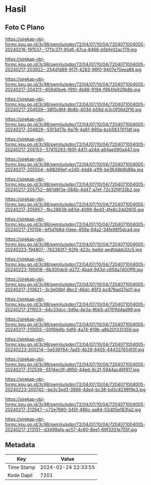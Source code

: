 # Hasil

## Foto C Plano

https://sirekap-obj-formc.kpu.go.id/3c98/pemilu/pdpr/72/04/07/10/04/7204071004005-20240216-191537--1711c37f-95d5-47ca-8468-b5bfe02ac179.jpg

https://sirekap-obj-formc.kpu.go.id/3c98/pemilu/pdpr/72/04/07/10/04/7204071004005-20240217-203922--254d1d89-917f-4283-96f0-9407e70eea86.jpg

https://sirekap-obj-formc.kpu.go.id/3c98/pemilu/pdpr/72/04/07/10/04/7204071004005-20240217-204311--859d0beb-f9f0-4b88-9194-f964fe929b8b.jpg

https://sirekap-obj-formc.kpu.go.id/3c98/pemilu/pdpr/72/04/07/10/04/7204071004005-20240217-204559--38f0c8f4-8b8b-4034-b56d-b3c0f06d2f16.jpg

https://sirekap-obj-formc.kpu.go.id/3c98/pemilu/pdpr/72/04/07/10/04/7204071004005-20240217-204829--55f3d17b-9a78-4a61-890a-bcb5837611df.jpg

https://sirekap-obj-formc.kpu.go.id/3c98/pemilu/pdpr/72/04/07/10/04/7204071004005-20240217-205153--57415293-f80f-4411-a24d-a64ae090a447.jpg

https://sirekap-obj-formc.kpu.go.id/3c98/pemilu/pdpr/72/04/07/10/04/7204071004005-20240217-205504--b88269ef-e2d0-4dd4-a1f9-be3648b6b88a.jpg

https://sirekap-obj-formc.kpu.go.id/3c98/pemilu/pdpr/72/04/07/10/04/7204071004005-20240217-205752--861d8f3e-084b-4d47-a7ef-72c32f4f33b2.jpg

https://sirekap-obj-formc.kpu.go.id/3c98/pemilu/pdpr/72/04/07/10/04/7204071004005-20240217-205957--fbc28839-b83d-4089-8ed3-4fe8c2dd2605.jpg

https://sirekap-obj-formc.kpu.go.id/3c98/pemilu/pdpr/72/04/07/10/04/7204071004005-20240217-210156--bf5d168d-0dee-459a-94a2-34fe96f5dca4.jpg

https://sirekap-obj-formc.kpu.go.id/3c98/pemilu/pdpr/72/04/07/10/04/7204071004005-20240223-194807--762383f7-92f4-423c-be6d-aedfdabb32c5.jpg

https://sirekap-obj-formc.kpu.go.id/3c98/pemilu/pdpr/72/04/07/10/04/7204071004005-20240223-195618--6b300dc6-d272-4bad-943d-c658a7400ff9.jpg

https://sirekap-obj-formc.kpu.go.id/3c98/pemilu/pdpr/72/04/07/10/04/7204071004005-20240217-210621--3c3e06bf-8bc2-46dc-85f3-bc876ad37e01.jpg

https://sirekap-obj-formc.kpu.go.id/3c98/pemilu/pdpr/72/04/07/10/04/7204071004005-20240217-211923--44c33dcc-3d9a-4e3a-9bb5-a1761fd4ad99.jpg

https://sirekap-obj-formc.kpu.go.id/3c98/pemilu/pdpr/72/04/07/10/04/7204071004005-20240217-210555--50f6fe6b-5df8-4a74-819b-a8b201331359.jpg

https://sirekap-obj-formc.kpu.go.id/3c98/pemilu/pdpr/72/04/07/10/04/7204071004005-20240223-200214--5e539764-7ad3-4b29-8405-444337654f0f.jpg

https://sirekap-obj-formc.kpu.go.id/3c98/pemilu/pdpr/72/04/07/10/04/7204071004005-20240217-212539--5514ec0f-d950-44ed-9c2f-5944ac46f917.jpg

https://sirekap-obj-formc.kpu.go.id/3c98/pemilu/pdpr/72/04/07/10/04/7204071004005-20240223-200742--be3c3ed3-3966-4de4-bc38-bd3c8298f9e3.jpg

https://sirekap-obj-formc.kpu.go.id/3c98/pemilu/pdpr/72/04/07/10/04/7204071004005-20240217-212947--c72e7680-345f-486c-aa84-02d05e183fa2.jpg

https://sirekap-obj-formc.kpu.go.id/3c98/pemilu/pdpr/72/04/07/10/04/7204071004005-20240217-213151--d3499afa-ac57-4c60-8ee1-69f3201e755f.jpg


## Metadata

| Key        | Value               |
| ---------- | ------------------- |
| Time Stamp | 2024-02-24 22:33:55 |
| Kode Dapil | 7201                |



